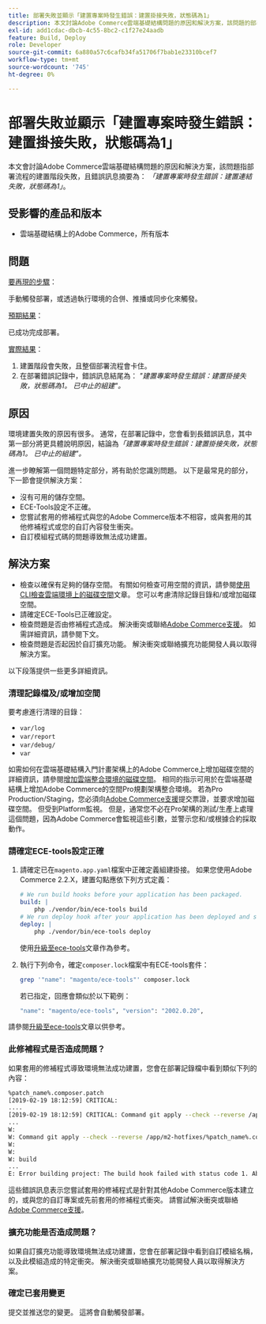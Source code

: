 ```yaml
---
title: 部署失敗並顯示「建置專案時發生錯誤：建置掛接失敗，狀態碼為1」
description: 本文討論Adobe Commerce雲端基礎結構問題的原因和解決方案，該問題的部署流程的建置階段失敗，並且錯誤訊息摘要為： *「錯誤建置專案：建置掛接失敗，狀態碼為1」*。
exl-id: add1cdac-dbcb-4c55-8bc2-c1f27e24aadb
feature: Build, Deploy
role: Developer
source-git-commit: 6a880a57c6cafb34fa51706f7bab1e23310bcef7
workflow-type: tm+mt
source-wordcount: '745'
ht-degree: 0%

---
```


# 部署失敗並顯示「建置專案時發生錯誤：建置掛接失敗，狀態碼為1」

本文會討論Adobe Commerce雲端基礎結構問題的原因和解決方案，該問題指部署流程的建置階段失敗，且錯誤訊息摘要為： *「建置專案時發生錯誤：建置連結失敗，狀態碼為1」*。

## 受影響的產品和版本

* 雲端基礎結構上的Adobe Commerce，所有版本

## 問題

<u>要再現的步驟</u>：

手動觸發部署，或透過執行環境的合併、推播或同步化來觸發。

<u>預期結果</u>：

已成功完成部署。

<u>實際結果</u>：

1. 建置階段會失敗，且整個部署流程會卡住。
1. 在部署錯誤記錄中，錯誤訊息結尾為： *&quot;建置專案時發生錯誤：建置掛接失敗，狀態碼為1。 已中止的組建&quot;。*

## 原因

環境建置失敗的原因有很多。 通常，在部署記錄中，您會看到長錯誤訊息，其中第一部分將更具體說明原因，結論為&#x200B;*「建置專案時發生錯誤：建置掛接失敗，狀態碼為1。 已中止的組建&quot;。*

進一步瞭解第一個問題特定部分，將有助於您識別問題。 以下是最常見的部分，下一節會提供解決方案：

* 沒有可用的儲存空間。
* ECE-Tools設定不正確。
* 您嘗試套用的修補程式與您的Adobe Commerce版本不相容，或與套用的其他修補程式或您的自訂內容發生衝突。
* 自訂模組程式碼的問題導致無法成功建置。

## 解決方案

* 檢查以確保有足夠的儲存空間。 有關如何檢查可用空間的資訊，請參閱[使用CLI檢查雲端環境上的磁碟空間](/help/how-to/general/check-disk-space-on-cloud-environment-using-cli.md)文章。 您可以考慮清除記錄目錄和/或增加磁碟空間。
* 請確定ECE-Tools已正確設定。
* 檢查問題是否由修補程式造成。 解決衝突或聯絡[Adobe Commerce支援](/help/help-center-guide/help-center/magento-help-center-user-guide.md#submit-ticket)。 如需詳細資訊，請參閱下文。
* 檢查問題是否起因於自訂擴充功能。 解決衝突或聯絡擴充功能開發人員以取得解決方案。

以下段落提供一些更多詳細資訊。

### 清理記錄檔及/或增加空間

要考慮進行清理的目錄：

* `var/log`
* `var/report`
* `var/debug/`
* `var`

如需如何在雲端基礎結構入門計畫架構上的Adobe Commerce上增加磁碟空間的詳細資訊，請參閱[增加雲端整合環境的磁碟空間](/help/how-to/general/increase-disk-space-for-integration-environment-on-cloud.md)。 相同的指示可用於在雲端基礎結構上增加Adobe Commerce的空間Pro規劃架構整合環境。 若為Pro Production/Staging，您必須向[Adobe Commerce支援](/help/help-center-guide/help-center/magento-help-center-user-guide.md#submit-ticket)提交票證，並要求增加磁碟空間。 但受到Platform監視。 但是，通常您不必在Pro架構的測試/生產上處理這個問題，因為Adobe Commerce會監視這些引數，並警示您和/或根據合約採取動作。

### 請確定ECE-tools設定正確

1. 請確定已在`magento.app.yaml`檔案中正確定義組建掛接。 如果您使用Adobe Commerce 2.2.X，建置勾點應依下列方式定義：

   ```yaml
   # We run build hooks before your application has been packaged.
   build: |
       php ./vendor/bin/ece-tools build
   # We run deploy hook after your application has been deployed and started.
   deploy: |
       php ./vendor/bin/ece-tools deploy
   ```

   使用[升級至ece-tools](https://experienceleague.adobe.com/en/docs/commerce-cloud-service/user-guide/dev-tools/ece-tools/install-package)文章作為參考。

1. 執行下列命令，確定`composer.lock`檔案中有ECE-tools套件：

   ```bash
   grep '"name": "magento/ece-tools"' composer.lock
   ```

   若已指定，回應會類似於以下範例：

   ```bash
   "name": "magento/ece-tools", "version": "2002.0.20",
   ```

請參閱[升級至ece-tools](https://experienceleague.adobe.com/en/docs/commerce-cloud-service/user-guide/dev-tools/ece-tools/install-package)文章以供參考。

### 此修補程式是否造成問題？

如果套用的修補程式導致環境無法成功建置，您會在部署記錄檔中看到類似下列的內容：

```bash
%patch_name%.composer.patch
[2019-02-19 18:12:59] CRITICAL:
....
[2019-02-19 18:12:59] CRITICAL: Command git apply --check --reverse /app/m2-hotfixes/%patch_name%.composer.patch returned code 1
...
W:
W: Command git apply --check --reverse /app/m2-hotfixes/%patch_name%.composer.patch returned code 1
W:
W:
W: build
...
E: Error building project: The build hook failed with status code 1. Aborted build.
```

這些錯誤訊息表示您嘗試套用的修補程式是針對其他Adobe Commerce版本建立的，或與您的自訂專案或先前套用的修補程式衝突。 請嘗試解決衝突或聯絡[Adobe Commerce支援](/help/help-center-guide/help-center/magento-help-center-user-guide.md#submit-ticket)。

### 擴充功能是否造成問題？

如果自訂擴充功能導致環境無法成功建置，您會在部署記錄中看到自訂模組名稱，以及此模組造成的特定衝突。 解決衝突或聯絡擴充功能開發人員以取得解決方案。

### 確定已套用變更

提交並推送您的變更。 這將會自動觸發部署。
